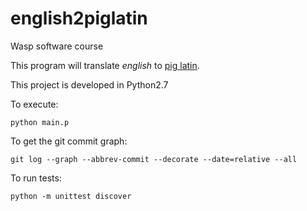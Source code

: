 # english2piglatin
Wasp software course

This program will translate _english_ to [pig latin](https://en.wikipedia.org/wiki/Pig_Latin).

This project is developed in Python2.7

To execute:

    python main.p


To get the git commit graph:

    git log --graph --abbrev-commit --decorate --date=relative --all

To run tests:

    python -m unittest discover
